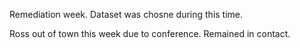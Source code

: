 Remediation week. Dataset was chosne during this time.

Ross out of town this week due to conference. Remained in contact.
